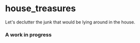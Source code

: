 # house_treasures
Let's declutter the junk that would be lying around in the house. 

### A work in progress
